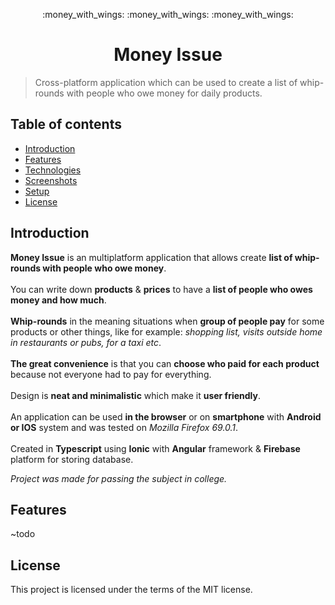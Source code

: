 <p align="center">
	:money_with_wings: :money_with_wings: :money_with_wings:
</p>
<h1 align="center">
	Money Issue
</h1>

> Cross-platform application which can be used to create a list of whip-rounds with people who owe money for daily products.

## Table of contents
* [Introduction](#introduction)
* [Features](#features)
* [Technologies](#technologies)
* [Screenshots](#screenshots)
* [Setup](#setup)
* [License](#license)

## Introduction
**Money Issue** is an multiplatform application that allows create **list of whip-rounds with people who owe money**.
</br></br>
You can write down **products** & **prices** to have a **list of people who owes money and how much**.
</br></br>
**Whip-rounds** in the meaning situations when **group of people pay** for some products or other things, like for example: *shopping list, visits outside home in restaurants or pubs, for a taxi etc*.
</br></br>
**The great convenience** is that you can **choose who paid for each product** because not everyone had to pay for everything.
</br></br>
Design is **neat and minimalistic** which make it **user friendly**.
</br></br>
An application can be used **in the browser** or on **smartphone** with **Android or IOS** system and was tested on *Mozilla Firefox 69.0.1*.
</br></br>
Created in **Typescript** using **Ionic** with **Angular** framework & **Firebase** platform for storing database.

*Project was made for passing the subject in college.*

## Features
~todo


## License
This project is licensed under the terms of the MIT license.